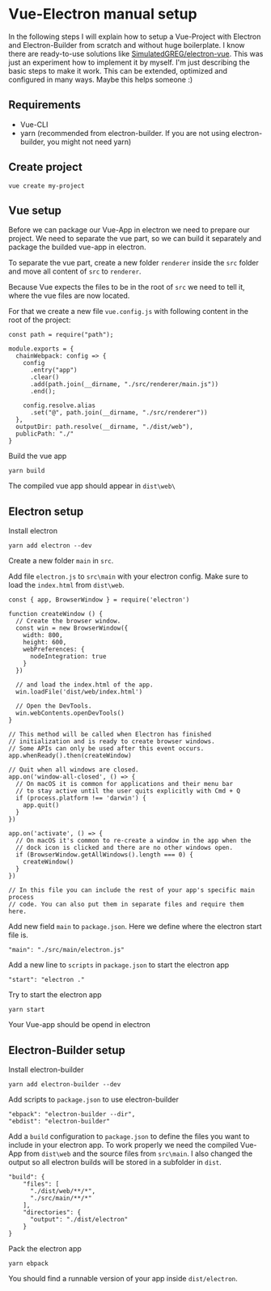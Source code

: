 # Vue-Electron manual setup

In the following steps I will explain how to setup a Vue-Project with Electron and Electron-Builder from scratch and without huge boilerplate. I know there are ready-to-use solutions like [SimulatedGREG/electron-vue](https://github.com/SimulatedGREG/electron-vue). This was just an experiment how to implement it by myself. I'm just describing the basic steps to make it work. This can be extended, optimized and configured in many ways. Maybe this helps someone :)

## Requirements

- Vue-CLI
- yarn (recommended from electron-builder. If you are not using electron-builder, you might not need yarn)

## Create project
```
vue create my-project
```

## Vue setup

Before we can package our Vue-App in electron we need to prepare our project. We need to separate the vue part, so we can build it separately and package the builded vue-app in electron.

To separate the vue part, create a new folder `renderer` inside the `src` folder and move all content of `src` to `renderer`.

Because Vue expects the files to be in the root of `src` we need to tell it, where the vue files are now located.

For that we create a new file `vue.config.js` with following content in the root of the project:
```
const path = require("path");

module.exports = {
  chainWebpack: config => {
    config
      .entry("app")
      .clear()
      .add(path.join(__dirname, "./src/renderer/main.js"))
      .end();

    config.resolve.alias
      .set("@", path.join(__dirname, "./src/renderer"))
  },
  outputDir: path.resolve(__dirname, "./dist/web"),
  publicPath: "./"
}
```

Build the vue app
```
yarn build
```

The compiled vue app should appear in `dist\web\`

## Electron setup

Install electron

```
yarn add electron --dev
```

Create a new folder `main` in `src`.

Add file `electron.js` to `src\main` with your electron config. Make sure to load the `index.html` from `dist\web`.
```
const { app, BrowserWindow } = require('electron')

function createWindow () {
  // Create the browser window.
  const win = new BrowserWindow({
    width: 800,
    height: 600,
    webPreferences: {
      nodeIntegration: true
    }
  })

  // and load the index.html of the app.
  win.loadFile('dist/web/index.html')

  // Open the DevTools.
  win.webContents.openDevTools()
}

// This method will be called when Electron has finished
// initialization and is ready to create browser windows.
// Some APIs can only be used after this event occurs.
app.whenReady().then(createWindow)

// Quit when all windows are closed.
app.on('window-all-closed', () => {
  // On macOS it is common for applications and their menu bar
  // to stay active until the user quits explicitly with Cmd + Q
  if (process.platform !== 'darwin') {
    app.quit()
  }
})

app.on('activate', () => {
  // On macOS it's common to re-create a window in the app when the
  // dock icon is clicked and there are no other windows open.
  if (BrowserWindow.getAllWindows().length === 0) {
    createWindow()
  }
})

// In this file you can include the rest of your app's specific main process
// code. You can also put them in separate files and require them here.
```

Add new field `main` to `package.json`. Here we define where the electron start file is.
```
"main": "./src/main/electron.js"
```

Add a new line to `scripts` in `package.json` to start the electron app
```
"start": "electron ."
```

Try to start the electron app
```
yarn start
```

Your Vue-app should be opend in electron

## Electron-Builder setup

Install electron-builder
```
yarn add electron-builder --dev
```

Add scripts to `package.json` to use electron-builder
```
"ebpack": "electron-builder --dir",
"ebdist": "electron-builder"
```

Add a `build` configuration to `package.json` to define the files you want to include in your electron app. To work properly we need the compiled Vue-App from `dist\web` and the source files from `src\main`. I also changed the output so all electron builds will be stored in a subfolder in `dist`.
```
"build": {
    "files": [
      "./dist/web/**/*", 
      "./src/main/**/*"
    ],
    "directories": {
      "output": "./dist/electron"
    }
}
```

Pack the electron app
```
yarn ebpack
```

You should find a runnable version of your app inside `dist/electron`.
